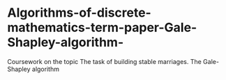 # Algorithms-of-discrete-mathematics-term-paper-Gale-Shapley-algorithm-
Сoursework on the topic The task of building stable marriages. The Gale-Shapley algorithm
